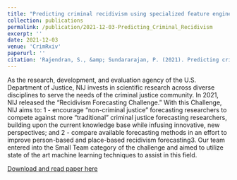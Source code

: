 ```yaml
---
title: "Predicting criminal recidivism using specialized feature engineering and XGBoost"
collection: publications
permalink: /publication/2021-12-03-Predicting_Criminal_Recidivism
excerpt: ''
date: 2021-12-03
venue: 'CrimRxiv'
paperurl: ''
citation: 'Rajendran, S., &amp; Sundararajan, P. (2021). Predicting criminal recidivism using specialized feature engineering and XGBoost. CrimRxiv. https://doi.org/10.21428/cb6ab371.d95f8c48'
---
```


As the research, development, and evaluation agency of the U.S. Department of Justice, NIJ invests in scientific research across diverse disciplines to serve the needs of the criminal justice community. In 2021, NIJ released the “Recidivism Forecasting Challenge.” With this Challenge, NIJ aims to: 1 - encourage “non-criminal justice” forecasting researchers to compete against more “traditional” criminal justice forecasting researchers, building upon the current knowledge base while infusing innovative, new perspectives; and 2 - compare available forecasting methods in an effort to improve person-based and place-based recidivism forecasting3. Our team entered into the Small Team category of the challenge and aimed to utilize state of the art machine learning techniques to assist in this field.


[Download and read paper here](http://surajraj99.github.io/files/pubs/Predicting_Criminal_Recidivism.pdf)
